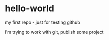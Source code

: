# hello-world
my first repo - just for testing github

i'm trying to work with git, publish some project
